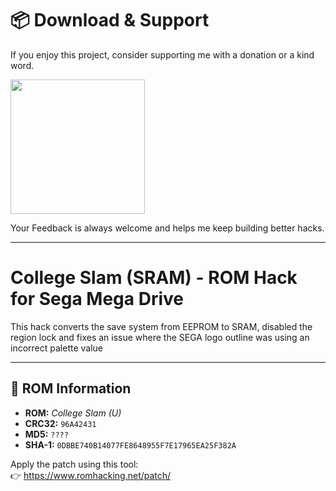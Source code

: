# 📦 Download & Support
If you enjoy this project, consider supporting me with a donation or a kind word.

<a href="https://irmaosver-ehotmailcom.itch.io/nba-jam-te-sram/purchase">
<img src="https://img.shields.io/badge/Download_on_Itch.Io-fa5c5c" width="215" />
</a>

Your Feedback is always welcome and helps me keep building better hacks.

---

# College Slam (SRAM) - ROM Hack for Sega Mega Drive

This hack converts the save system from EEPROM to SRAM, disabled the region lock and fixes an issue where the SEGA logo outline was using an incorrect palette value

---

## 📄 ROM Information

- **ROM:** *College Slam (U)*
- **CRC32:** `96A42431`
- **MD5:** `????`
- **SHA-1:** `0DBBE740B14077FE8648955F7E17965EA25F382A`

Apply the patch using this tool:  
👉 https://www.romhacking.net/patch/

